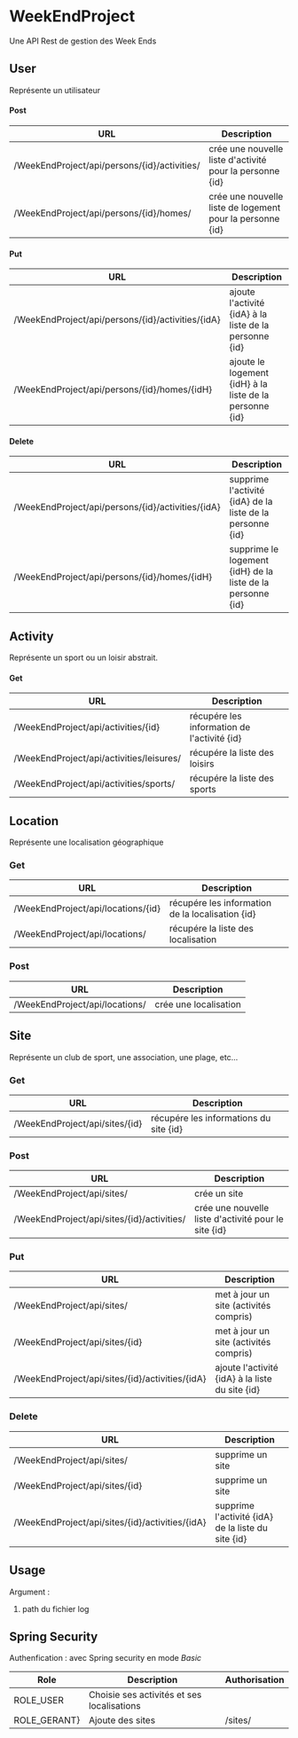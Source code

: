# WeekEndProject
Une API Rest de gestion des Week Ends


## User 
Représente un utilisateur

#### Post 
| URL                                   |  Description|
| -------------------------------------------- | --------- |
| /WeekEndProject/api/persons/{id}/activities/  |      crée une nouvelle liste d'activité pour la personne {id}  |
| /WeekEndProject/api/persons/{id}/homes/       |      crée une nouvelle liste de logement pour la personne {id} |

#### Put
| URL                                   |  Description|
| -------------------------------------------- | --------- |
|/WeekEndProject/api/persons/{id}/activities/{idA}|ajoute l'activité {idA} à la liste de la personne {id}|
|/WeekEndProject/api/persons/{id}/homes/{idH}|ajoute le logement {idH} à la liste de la personne {id}|

#### Delete
| URL                                   |  Description|
| -------------------------------------------- | --------- |
|/WeekEndProject/api/persons/{id}/activities/{idA}|supprime l'activité {idA} de la liste de la personne {id}|
|/WeekEndProject/api/persons/{id}/homes/{idH}|supprime le logement {idH} de la liste de la personne {id}|

## Activity
Représente un sport ou un loisir abstrait. 
#### Get
| URL                                   |  Description|
| -------------------------------------------- | --------- |
|/WeekEndProject/api/activities/{id}|récupére les information de l'activité {id}|
|/WeekEndProject/api/activities/leisures/|récupére la liste des loisirs|
|/WeekEndProject/api/activities/sports/|récupére la liste des sports|


## Location
Représente une localisation géographique
### Get
| URL                                   |  Description|
| -------------------------------------------- | --------- |
|/WeekEndProject/api/locations/{id}|récupére les information de la localisation {id}|
|/WeekEndProject/api/locations/|récupére la liste des localisation|

### Post
| URL                                   |  Description|
| -------------------------------------------- | --------- |
|/WeekEndProject/api/locations/|crée une localisation|


## Site
Représente un club de sport, une association, une plage, etc... 
### Get
| URL                                   |  Description|
| -------------------------------------------- | --------- |
|/WeekEndProject/api/sites/{id}|récupére les informations du site {id}|

### Post
| URL                                   |  Description|
| -------------------------------------------- | --------- |
|/WeekEndProject/api/sites/|crée un site|
|/WeekEndProject/api/sites/{id}/activities/| crée une nouvelle liste d'activité pour le site {id}|

### Put
| URL                                   |  Description|
| -------------------------------------------- | --------- |
|/WeekEndProject/api/sites/|met à jour un site (activités compris)|
|/WeekEndProject/api/sites/{id}|met à jour un site (activités compris)|
|/WeekEndProject/api/sites/{id}/activities/{idA}|ajoute l'activité {idA} à la liste du site {id}|

### Delete
| URL                                   |  Description|
| -------------------------------------------- | --------- |
|/WeekEndProject/api/sites/| supprime un site|
|/WeekEndProject/api/sites/{id}| supprime un site|
|/WeekEndProject/api/sites/{id}/activities/{idA}|supprime l'activité {idA} de la liste du site {id}|


## Usage

Argument :
 1. path du fichier log
 

## Spring Security
Authenfication : avec Spring security en mode  _Basic_


| Role                                   |  Description| Authorisation|
| -------------------------------------------- | --------- |--------- |
|ROLE_USER| Choisie ses activités et ses localisations| |
|ROLE_GERANT}| Ajoute des sites| /sites/ |









